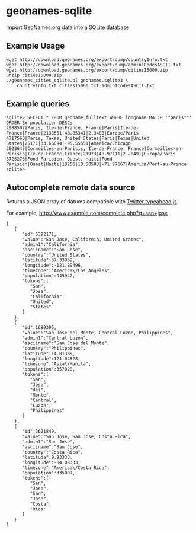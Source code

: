 geonames-sqlite
===============

Import GeoNames.org data into a SQLite database

## Example Usage

    wget http://download.geonames.org/export/dump/countryInfo.txt
    wget http://download.geonames.org/export/dump/admin1CodesASCII.txt
    wget http://download.geonames.org/export/dump/cities15000.zip
    unzip cities15000.zip
    ./geonames_cities_sqlite.pl geonames.sqlite3 \
        countryInfo.txt cities15000.txt admin1CodesASCII.txt

## Example queries

    sqlite> SELECT * FROM geoname_fulltext WHERE longname MATCH '"paris*"' ORDER BY population DESC;   
    2988507|Paris, Ile-de-France, France|Paris|Ile-de-France|France|2138551|48.85341|2.3488|Europe/Paris
    4717560|Paris, Texas, United States|Paris|Texas|United States|25171|33.66094|-95.55551|America/Chicago
    3023645|Cormeilles-en-Parisis, Ile-de-France, France|Cormeilles-en-Parisis|Ile-de-France|France|21973|48.97111|2.20491|Europe/Paris
    3725276|Fond Parisien, Ouest, Haiti|Fond Parisien|Ouest|Haiti|18256|18.50583|-71.97667|America/Port-au-Prince
    sqlite> 

## Autocomplete remote data source

Returns a JSON array of datums compatible with [Twitter typeahead.js](http://twitter.github.io/typeahead.js/).

For example, http://www.example.com/complete.php?q=san+jose

    [
       {
          "id":5392171,
          "value":"San Jose, California, United States",
          "admin1":"California",
          "asciiname":"San Jose",
          "country":"United States",
          "latitude":37.33939,
          "longitude":-121.89496,
          "timezone":"America\/Los_Angeles",
          "population":945942,
          "tokens":[
             "San",
             "Jose",
             "California",
             "United",
             "States"
          ]
       },
       {
          "id":1689395,
          "value":"San Jose del Monte, Central Luzon, Philippines",
          "admin1":"Central Luzon",
          "asciiname":"San Jose del Monte",
          "country":"Philippines",
          "latitude":14.81389,
          "longitude":121.04528,
          "timezone":"Asia\/Manila",
          "population":357828,
          "tokens":[
             "San",
             "Jose",
             "del",
             "Monte",
             "Central",
             "Luzon",
             "Philippines"
          ]
       },
       {
          "id":3621849,
          "value":"San Jose, San Jose, Costa Rica",
          "admin1":"San Jose",
          "asciiname":"San Jose",
          "country":"Costa Rica",
          "latitude":9.93333,
          "longitude":-84.08333,
          "timezone":"America\/Costa_Rica",
          "population":335007,
          "tokens":[
             "San",
             "Jose",
             "San",
             "Jose",
             "Costa",
             "Rica"
          ]
       }
    ]
